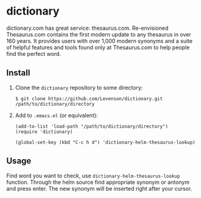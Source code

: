 dictionary
==========

dictionary.com has great service: thesaurus.com. Re-envisioned Thesaurus.com contains the first modern update to any thesaurus in over 160 years. It provides users with over 1,000 modern synonyms and a suite of helpful features and tools found only at Thesaurus.com to help people find the perfect word.

## Install

1. Clone the `dictionary` repository to some directory:

	```elisp
	$ git clone https://github.com/Levenson/dictionary.git /path/to/dictionary/directory
	```

2. Add to `.emacs.el` (or equivalent):

	```elisp
	(add-to-list 'load-path "/path/to/dictionary/directory")
	(require 'dictionary)

	(global-set-key (kbd "C-c h d") 'dictionary-helm-thesaurus-lookup)
	```

## Usage

Find word you want to check, use `dictionary-helm-thesaurus-lookup` function. Through the helm source find appropriate synonym or antonym and press enter. The new synonym will be inserted right after your cursor.
